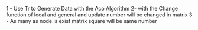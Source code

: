 1 - Use Tr to Generate Data with the Aco Algorithm
2- with the Change function of local and general and update number will be changed in matrix
3 - As many as node is exist matrix square will be same number

